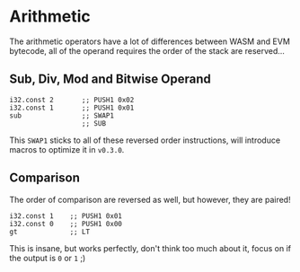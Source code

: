 # Arithmetic

The arithmetic operators have a lot of differences between WASM and EVM bytecode,
all of the operand requires the order of the stack are reserved...

## Sub, Div, Mod and Bitwise Operand

```wasm
i32.const 2       ;; PUSH1 0x02
i32.const 1       ;; PUSH1 0x01
sub               ;; SWAP1
                  ;; SUB
```

This `SWAP1` sticks to all of these reversed order instructions, will introduce
macros to optimize it in `v0.3.0`.

## Comparison

The order of comparison are reversed as well, but however, they are paired!

```wasm
i32.const 1    ;; PUSH1 0x01
i32.const 0    ;; PUSH1 0x00
gt             ;; LT
```

This is insane, but works perfectly, don't think too much about it, focus
on if the output is `0` or `1` ;)
